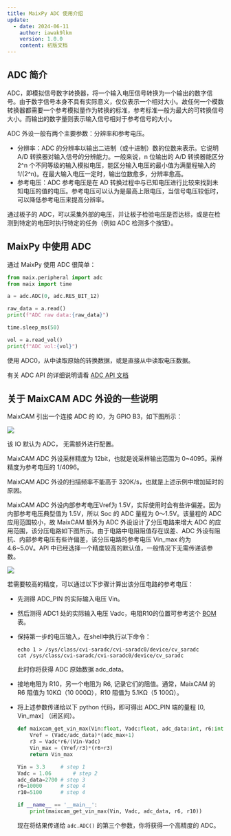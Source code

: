 ```yaml
---
title: MaixPy ADC 使用介绍
update:
  - date: 2024-06-11
    author: iawak9lkm
    version: 1.0.0
    content: 初版文档
---
```


## ADC 简介

ADC，即模拟信号数字转换器，将一个输入电压信号转换为一个输出的数字信号。由于数字信号本身不具有实际意义，仅仅表示一个相对大小。故任何一个模数转换器都需要一个参考模拟量作为转换的标准，参考标准一般为最大的可转换信号大小。而输出的数字量则表示输入信号相对于参考信号的大小。

ADC 外设一般有两个主要参数：分辨率和参考电压。

* 分辨率：ADC 的分辨率以输出二进制（或十进制）数的位数来表示。它说明 A/D 转换器对输入信号的分辨能力。一般来说，n 位输出的 A/D 转换器能区分 2^n 个不同等级的输入模拟电压，能区分输入电压的最小值为满量程输入的 1/(2^n)。在最大输入电压一定时，输出位数愈多，分辨率愈高。
* 参考电压：ADC 参考电压是在 AD 转换过程中与已知电压进行比较来找到未知电压的值的电压。参考电压可以认为是最高上限电压，当信号电压较低时，可以降低参考电压来提高分辨率。

通过板子的 ADC，可以采集外部的电压，并让板子检验电压是否达标，或是在检测到特定的电压时执行特定的任务（例如 ADC 检测多个按钮）。

## MaixPy 中使用 ADC

通过 MaixPy 使用 ADC 很简单：

```python
from maix.peripheral import adc
from maix import time

a = adc.ADC(0, adc.RES_BIT_12)

raw_data = a.read()
print(f"ADC raw data:{raw_data}")

time.sleep_ms(50)

vol = a.read_vol()
print(f"ADC vol:{vol}")
```

使用 ADC0，从中读取原始的转换数据，或是直接从中读取电压数据。

有关 ADC API 的详细说明请看 [ADC API 文档](../../../api/maix/peripheral/adc.md)

## 关于 MaixCAM ADC 外设的一些说明

MaixCAM 引出一个连接 ADC 的 IO，为 GPIO B3，如下图所示：

![](http://wiki.sipeed.com/hardware/zh/lichee/assets/RV_Nano/intro/RV_Nano_3.jpg)

该 IO 默认为 ADC， 无需额外进行配置。

MaixCAM ADC 外设采样精度为 12bit，也就是说采样输出范围为 0~4095。采样精度为参考电压的 1/4096。

MaixCAM ADC 外设的扫描频率不能高于 320K/s，也就是上述示例中增加延时的原因。

MaixCAM ADC 外设内部参考电压Vref为 1.5V，实际使用时会有些许偏差。因为内部参考电压典型值为 1.5V，所以 Soc 的 ADC 量程为 0～1.5V。该量程的 ADC 应用范围较小，故 MaixCAM 额外为 ADC 外设设计了分压电路来增大 ADC 的应用范围，该分压电路如下图所示。由于电路中电阻阻值存在误差、ADC 外设有阻抗、内部参考电压有些许偏差，该分压电路的参考电压 Vin_max 约为 4.6~5.0V。API 中已经选择一个精度较高的默认值，一般情况下无需传递该参数。

![](https://wiki.sipeed.com/hardware/zh/lichee/assets/RV_Nano/peripheral/adc.png)

若需要较高的精度，可以通过以下步骤计算出该分压电路的参考电压：

* 先测得 ADC_PIN 的实际输入电压 Vin。

* 然后测得 ADC1 处的实际输入电压 Vadc，电阻R10的位置可参考这个 [BOM](https://cn.dl.sipeed.com/fileList/LICHEE/LicheeRV_Nano/03_Designator_drawing/LicheeRV_Nano-70405_iBOM.rar) 表。

* 保持第一步的电压输入，在shell中执行以下命令：

  ```shell
  echo 1 > /sys/class/cvi-saradc/cvi-saradc0/device/cv_saradc
  cat /sys/class/cvi-saradc/cvi-saradc0/device/cv_saradc
  ```

  此时你将获得 ADC 原始数据 adc_data。

* 接地电阻为 R10，另一个电阻为 R6, 记录它们的阻值。通常，MaixCAM 的 R6 阻值为 10KΩ（10 000Ω），R10  阻值为 5.1KΩ（5 100Ω）。

* 将上述参数传递给以下 python 代码，即可得出 ADC_PIN 端的量程 [0, Vin_max] （闭区间）。

  ```python
  def maixcam_get_vin_max(Vin:float, Vadc:float, adc_data:int, r6:int, r10:int, adc_max:int=4095):
      Vref = (Vadc/adc_data)*(adc_max+1)
      r3 = Vadc*r6/(Vin-Vadc)
      Vin_max = (Vref/r3)*(r6+r3)
      return Vin_max
  
  Vin = 3.3		# step 1
  Vadc = 1.06		# step 2
  adc_data=2700	# step 3
  r6=10000		# step 4
  r10=5100		# step 4
  
  if __name__ == '__main__':
      print(maixcam_get_vin_max(Vin, Vadc, adc_data, r6, r10))
  ```

  现在将结果传递给 `adc.ADC()` 的第三个参数，你将获得一个高精度的 ADC。

